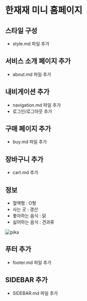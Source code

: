 # 한재재 미니 홈페이지

## 스타일 구성
- style.md 파일 추가


## 서비스 소개 페이지 추가
- about.md 파일 추가

## 내비게이션 추가
- navigation.md 파일 추가
- 로그인/로그아웃 추가

## 구매 페이지 추가
- buy.md 파일 추가

## 장바구니 추가
- cart.md 추가

## 정보
- 혈액형 : O형
- 사는 곳 : 경산
- 좋아하는 음식 : 닭
- 싫어하는 음식 : 견과류

![pika](https://github.com/user-attachments/assets/0a8a34ba-1395-43f4-967c-577469131920)


## 푸터 추가
- footer.md 파일 추가

## SIDEBAR 추가
- SIDEBAR.md 파일 추가
